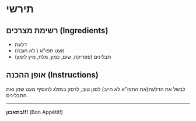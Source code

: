 # תירשי

## רשימת מצרכים (Ingredients)
- דלעת
- מעט תפו"א ( לא חובה)
- תבלינים (פפריקה, שום, כמון, מלח, מיץ לימון)

## אופן ההכנה (Instructions)
לבשל את הדלעת(את התפו"א לא חייב)                                        לסנן טוב, לרסק במזלג להוסיף מעט שמן ואת התבלינים.

---
**בתאבון!!!** (Bon Appétit!)
